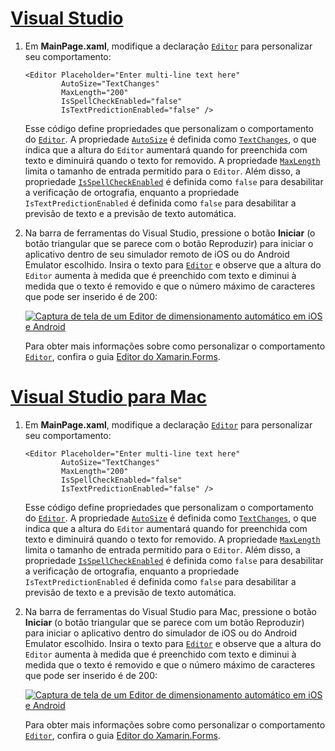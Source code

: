 # <a name="visual-studiotabvswin"></a>[Visual Studio](#tab/vswin)

1. Em **MainPage.xaml**, modifique a declaração [`Editor`](xref:Xamarin.Forms.Editor) para personalizar seu comportamento:

    ```xaml
    <Editor Placeholder="Enter multi-line text here"
            AutoSize="TextChanges"
            MaxLength="200"
            IsSpellCheckEnabled="false"
            IsTextPredictionEnabled="false" />
    ```

    Esse código define propriedades que personalizam o comportamento do [`Editor`](xref:Xamarin.Forms.Editor). A propriedade [`AutoSize`](xref:Xamarin.Forms.Editor.AutoSize) é definida como [`TextChanges`](xref:Xamarin.Forms.EditorAutoSizeOption.TextChanges), o que indica que a altura do `Editor` aumentará quando for preenchida com texto e diminuirá quando o texto for removido. A propriedade [`MaxLength`](xref:Xamarin.Forms.InputView.MaxLength) limita o tamanho de entrada permitido para o `Editor`. Além disso, a propriedade [`IsSpellCheckEnabled`](xref:Xamarin.Forms.InputView.IsSpellCheckEnabled) é definida como `false` para desabilitar a verificação de ortografia, enquanto a propriedade `IsTextPredictionEnabled` é definida como `false` para desabilitar a previsão de texto e a previsão de texto automática.

1. Na barra de ferramentas do Visual Studio, pressione o botão **Iniciar** (o botão triangular que se parece com o botão Reproduzir) para iniciar o aplicativo dentro de seu simulador remoto de iOS ou do Android Emulator escolhido. Insira o texto para [`Editor`](xref:Xamarin.Forms.Entry) e observe que a altura do `Editor` aumenta à medida que é preenchido com texto e diminui à medida que o texto é removido e que o número máximo de caracteres que pode ser inserido é de 200:

    [![Captura de tela de um Editor de dimensionamento automático em iOS e Android](../images/customize-behavior.png "Editor de dimensionamento automático")](../images/customize-behavior-large.png#lightbox "Editor de dimensionamento automático")

    Para obter mais informações sobre como personalizar o comportamento [`Editor`](xref:Xamarin.Forms.Editor), confira o guia [Editor do Xamarin.Forms](~/xamarin-forms/user-interface/text/editor.md).

# <a name="visual-studio-for-mactabvsmac"></a>[Visual Studio para Mac](#tab/vsmac)

1. Em **MainPage.xaml**, modifique a declaração [`Editor`](xref:Xamarin.Forms.Editor) para personalizar seu comportamento:

    ```xaml
    <Editor Placeholder="Enter multi-line text here"
            AutoSize="TextChanges"
            MaxLength="200"
            IsSpellCheckEnabled="false"
            IsTextPredictionEnabled="false" />
    ```

    Esse código define propriedades que personalizam o comportamento do [`Editor`](xref:Xamarin.Forms.Editor). A propriedade [`AutoSize`](xref:Xamarin.Forms.Editor.AutoSize) é definida como [`TextChanges`](xref:Xamarin.Forms.EditorAutoSizeOption.TextChanges), o que indica que a altura do `Editor` aumentará quando for preenchida com texto e diminuirá quando o texto for removido. A propriedade [`MaxLength`](xref:Xamarin.Forms.InputView.MaxLength) limita o tamanho de entrada permitido para o `Editor`. Além disso, a propriedade [`IsSpellCheckEnabled`](xref:Xamarin.Forms.InputView.IsSpellCheckEnabled) é definida como `false` para desabilitar a verificação de ortografia, enquanto a propriedade `IsTextPredictionEnabled` é definida como `false` para desabilitar a previsão de texto e a previsão de texto automática.

1. Na barra de ferramentas do Visual Studio para Mac, pressione o botão **Iniciar** (o botão triangular que se parece com um botão Reproduzir) para iniciar o aplicativo dentro do simulador de iOS ou do Android Emulator escolhido. Insira o texto para [`Editor`](xref:Xamarin.Forms.Entry) e observe que a altura do `Editor` aumenta à medida que é preenchido com texto e diminui à medida que o texto é removido e que o número máximo de caracteres que pode ser inserido é de 200:

    [![Captura de tela de um Editor de dimensionamento automático em iOS e Android](../images/customize-behavior.png "Editor de dimensionamento automático")](../images/customize-behavior-large.png#lightbox "Editor de dimensionamento automático")

    Para obter mais informações sobre como personalizar o comportamento [`Editor`](xref:Xamarin.Forms.Editor), confira o guia [Editor do Xamarin.Forms](~/xamarin-forms/user-interface/text/editor.md).
